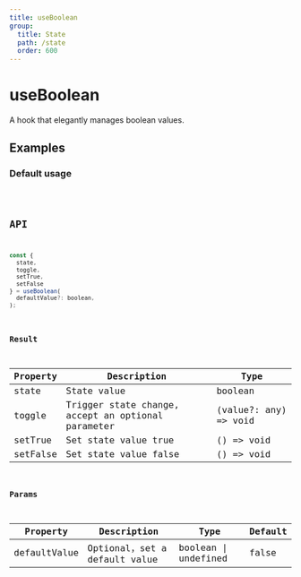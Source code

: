 ```yaml
---
title: useBoolean
group:
  title: State
  path: /state
  order: 600
---
```


# useBoolean

A hook that elegantly manages boolean values.

## Examples

### Default usage

<code src="./demo/demo1.tsx" />

## API

```javascript
const {
  state, 
  toggle,
  setTrue,
  setFalse
} = useBoolean(
  defaultValue?: boolean,
);
```

### Result

| Property | Description                                         | Type                 |
|----------|--------------------------------------|----------------------|
| state  | State value                         | boolean              |
| toggle | Trigger state change, accept an optional parameter | (value?: any) => void |
| setTrue | Set state value true | () => void |
| setFalse | Set state value false | () => void |

### Params

| Property | Description                                 | Type                   | Default |
|---------|----------------------------------------------|------------------------|--------|
| defaultValue | Optional，set a default value  | boolean \| undefined | false      |

